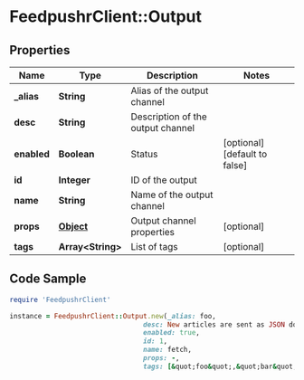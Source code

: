 # FeedpushrClient::Output

## Properties

Name | Type | Description | Notes
------------ | ------------- | ------------- | -------------
**_alias** | **String** | Alias of the output channel | 
**desc** | **String** | Description of the output channel | 
**enabled** | **Boolean** | Status | [optional] [default to false]
**id** | **Integer** | ID of the output | 
**name** | **String** | Name of the output channel | 
**props** | [**Object**](.md) | Output channel properties | [optional] 
**tags** | **Array&lt;String&gt;** | List of tags | [optional] 

## Code Sample

```ruby
require 'FeedpushrClient'

instance = FeedpushrClient::Output.new(_alias: foo,
                                 desc: New articles are sent as JSON document to...,
                                 enabled: true,
                                 id: 1,
                                 name: fetch,
                                 props: -,
                                 tags: [&quot;foo&quot;,&quot;bar&quot;])
```


